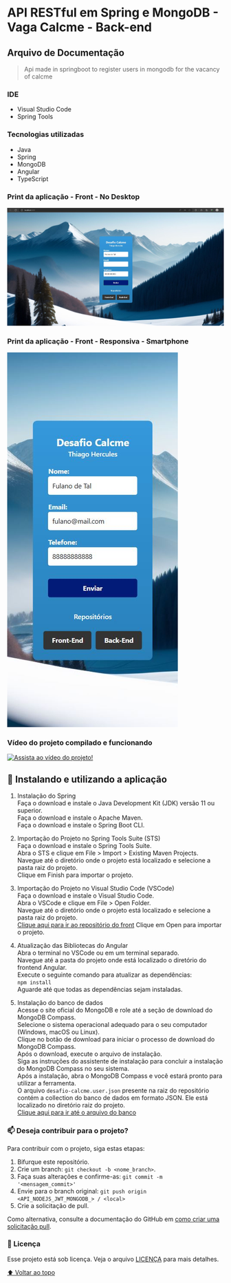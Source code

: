 <h1>API RESTful em Spring e MongoDB - Vaga Calcme - Back-end</h1>
<h2> Arquivo de Documentação </h2>

> Api made in springboot to register users in mongodb for the vacancy of calcme

### IDE
- Visual Studio Code
- Spring Tools

### Tecnologias utilizadas
- Java
- Spring 
- MongoDB
- Angular
- TypeScript

### Print da aplicação - Front - No Desktop
![Print Desktop](img-video-projeto/print1.JPG) <br>

### Print da aplicação - Front - Responsiva - Smartphone
![Print Responsivo](img-video-projeto/print2.JPG)

### Vídeo do projeto compilado e funcionando
[![Assista ao vídeo do projeto!](https://img.youtube.com/vi/Pk9OQ6mcJWg/0.jpg)](https://youtu.be/Pk9OQ6mcJWg)

## 🚀 Instalando e utilizando a aplicação

1. Instalação do Spring <br>
Faça o download e instale o Java Development Kit (JDK) versão 11 ou superior. <br>
Faça o download e instale o Apache Maven.<br>
Faça o download e instale o Spring Boot CLI. <br>

2. Importação do Projeto no Spring Tools Suite (STS) <br>
Faça o download e instale o Spring Tools Suite. <br>
Abra o STS e clique em File > Import > Existing Maven Projects. <br>
Navegue até o diretório onde o projeto está localizado e selecione a pasta raiz do projeto. <br>
Clique em Finish para importar o projeto. <br> 

3. Importação do Projeto no Visual Studio Code (VSCode) <br>
Faça o download e instale o Visual Studio Code. <br>
Abra o VSCode e clique em File > Open Folder. <br>
Navegue até o diretório onde o projeto está localizado e selecione a pasta raiz do projeto. <br>
[Clique aqui para ir ao repositório do front](https://github.com/Thercules/front-api-spring-mongodb-calcme)
Clique em Open para importar o projeto. <br> 

4. Atualização das Bibliotecas do Angular <br>
Abra o terminal no VSCode ou em um terminal separado. <br>
Navegue até a pasta do projeto onde está localizado o diretório do frontend Angular. <br>
Execute o seguinte comando para atualizar as dependências: <br>
`npm install` <br>
Aguarde até que todas as dependências sejam instaladas. <br>

5.	Instalação do banco de dados <br>
Acesse o site oficial do MongoDB e role até a seção de download do MongoDB Compass. <br>
Selecione o sistema operacional adequado para o seu computador (Windows, macOS ou Linux). <br>
Clique no botão de download para iniciar o processo de download do MongoDB Compass. <br>
Após o download, execute o arquivo de instalação. <br>
Siga as instruções do assistente de instalação para concluir a instalação do MongoDB Compass no seu sistema. <br>
Após a instalação, abra o MongoDB Compass e você estará pronto para utilizar a ferramenta.  <br>
O arquivo `desafio-calcme.user.json` presente na raiz do repositório contém a collection do banco de dados em formato JSON. Ele está localizado no diretório raiz do projeto. <br>
[Clique aqui para ir até o arquivo do banco](https://github.com/Thercules/api-spring-mongodb-calcme/blob/master/desafio-calcme.user.json)

### 📫 Deseja contribuir para o projeto?
Para contribuir com o projeto, siga estas etapas:

1. Bifurque este repositório.
2. Crie um branch: `git checkout -b <nome_branch>`.
3. Faça suas alterações e confirme-as: `git commit -m '<mensagem_commit>'`
4. Envie para o branch original: `git push origin <API_NODEJS_JWT_MONGODB_> / <local>`
5. Crie a solicitação de pull.

Como alternativa, consulte a documentação do GitHub em [como criar uma solicitação pull](https://help.github.com/en/github/collaborating-with-issues-and-pull-requests/creating-a-pull-request).

### 📝 Licença

Esse projeto está sob licença. Veja o arquivo [LICENÇA](LICENSE.md) para mais detalhes.

[⬆ Voltar ao topo](#api-spring-mongodb-calcme)<br>







